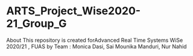 # ARTS_Project_Wise2020-21_Group_G
About This repository is created forAdvanced Real Time Systems WiSe 2020/21 , FUAS by Team : Monica Dasi, Sai Mounika Manduri, Nur Nahid
